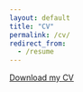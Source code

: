 ```yaml
---
layout: default
title: "CV"
permalink: /cv/
redirect_from:
  - /resume
---
```


[Download my CV](../files/cv.pdf)
